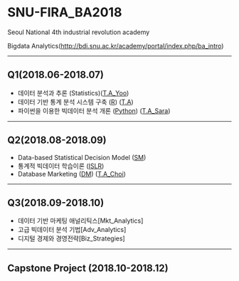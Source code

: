 # SNU-FIRA_BA2018

Seoul National 4th industrial revolution academy

Bigdata Analytics(http://bdi.snu.ac.kr/academy/portal/index.php/ba_intro)

--- 
## Q1(2018.06-2018.07)
- 데이터 분석과 추론 \(Statistics)\([T.A_Yoo](https://github.com/jayjunglim/SNU_FIRA/tree/master/SNU_FIRA_BA/1-2%20Statistics)\) 
- 데이터 기반 통계 분석 시스템 구축 \([R](https://github.com/jayjunglim/SNU_FIRA/tree/master/SNU_FIRA_BA/1-3%20R)\) \([T.A](https://github.com/jayjunglim/SNU_FIRA/tree/master/SNU_FIRA_BA/1-3%20R/%EC%A1%B0%EA%B5%90%20%EC%8B%A4%EC%8A%B5)\)
- 파이썬을 이용한 빅데이터 분석 개론 \([Python](https://github.com/jayjunglim/SNU_FIRA/tree/master/SNU_FIRA_BA/1-1%20Python)\) \([T.A_Sara](https://github.com/jayjunglim/SNU_FIRA/tree/master/SNU_FIRA_BA/1-1%20Python/4.SNU_FIRA_Python%20by%20Sara%20TA)\)

---
## Q2(2018.08-2018.09)
- Data-based Statistical Decision Model \([SM](https://github.com/jayjunglim/SNU_FIRA/tree/master/SNU_FIRA_BA/2-3%20DecisionModel)\)
- 통계적 빅데이터 학습이론 \([ISLR](https://github.com/jayjunglim/SNU_FIRA/tree/master/SNU_FIRA_BA/2-2%20Statistics)\)
- Database Marketing \([DM](https://github.com/jayjunglim/SNU_FIRA/tree/master/SNU_FIRA_BA/2-1%20Datebase%20Marketing)\) \([T.A_Choi](https://github.com/jayjunglim/SNU_FIRA/tree/master/SNU_FIRA_BA/2-1-1%20TA_Deeplearning_choi)\)

---
## Q3(2018.09-2018.10)
- 데이터 기반 마케팅 애널리틱스[Mkt_Analytics]
- 고급 빅데이터 분석 기법[Adv_Analytics]
- 디지털 경제와 경영전략[Biz_Strategies]

---
## Capstone Project (2018.10-2018.12)
